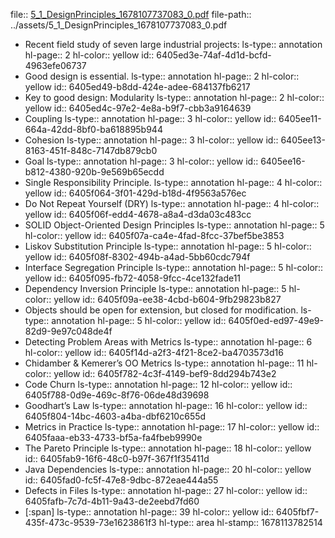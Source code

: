 file:: [5_1_DesignPrinciples_1678107737083_0.pdf](../assets/5_1_DesignPrinciples_1678107737083_0.pdf)
file-path:: ../assets/5_1_DesignPrinciples_1678107737083_0.pdf

- Recent field study of seven large industrial projects:
  ls-type:: annotation
  hl-page:: 2
  hl-color:: yellow
  id:: 6405ed3e-74af-4d1d-bcfd-4963efe06737
- Good design is essential.
  ls-type:: annotation
  hl-page:: 2
  hl-color:: yellow
  id:: 6405ed49-b8dd-424e-adee-684137fb6217
- Key to good design: Modularity
  ls-type:: annotation
  hl-page:: 2
  hl-color:: yellow
  id:: 6405ed4c-97e2-4e8a-b9f7-cbb3a9164639
- Coupling
  ls-type:: annotation
  hl-page:: 3
  hl-color:: yellow
  id:: 6405ee11-664a-42dd-8bf0-ba618895b944
- Cohesion
  ls-type:: annotation
  hl-page:: 3
  hl-color:: yellow
  id:: 6405ee13-8163-451f-848c-7147db879cb0
- Goal
  ls-type:: annotation
  hl-page:: 3
  hl-color:: yellow
  id:: 6405ee16-b812-4380-920b-9e569b65ecdd
- Single Responsibility Principle.
  ls-type:: annotation
  hl-page:: 4
  hl-color:: yellow
  id:: 6405f064-3f01-429d-b18d-4f9563a576ec
- Do Not Repeat Yourself (DRY)
  ls-type:: annotation
  hl-page:: 4
  hl-color:: yellow
  id:: 6405f06f-edd4-4678-a8a4-d3da03c483cc
- SOLID Object-Oriented Design Principles
  ls-type:: annotation
  hl-page:: 5
  hl-color:: yellow
  id:: 6405f07a-ca4e-4fad-8fcc-37bef5be3853
- Liskov Substitution Principle
  ls-type:: annotation
  hl-page:: 5
  hl-color:: yellow
  id:: 6405f08f-8302-494b-a4ad-5bb60cdc794f
- Interface Segregation Principle
  ls-type:: annotation
  hl-page:: 5
  hl-color:: yellow
  id:: 6405f095-fb72-4058-9fcc-4ce132fade11
- Dependency Inversion Principle
  ls-type:: annotation
  hl-page:: 5
  hl-color:: yellow
  id:: 6405f09a-ee38-4cbd-b604-9fb29823b827
- Objects should be open for extension, but closed for modification.
  ls-type:: annotation
  hl-page:: 5
  hl-color:: yellow
  id:: 6405f0ed-ed97-49e9-82d9-9e97c048de4f
- Detecting Problem Areas with Metrics
  ls-type:: annotation
  hl-page:: 6
  hl-color:: yellow
  id:: 6405f14d-a2f3-4f21-8ce2-ba4703573d16
- Chidamber & Kemerer’s OO Metrics
  ls-type:: annotation
  hl-page:: 11
  hl-color:: yellow
  id:: 6405f782-4c3f-4149-bef9-8dd294b743e2
- Code Churn
  ls-type:: annotation
  hl-page:: 12
  hl-color:: yellow
  id:: 6405f788-0d9e-469c-8f76-06de48d39698
- Goodhart’s Law
  ls-type:: annotation
  hl-page:: 16
  hl-color:: yellow
  id:: 6405f804-14bc-4603-a4ba-dbf6210c655d
- Metrics in Practice
  ls-type:: annotation
  hl-page:: 17
  hl-color:: yellow
  id:: 6405faaa-eb33-4733-bf5a-fa4fbeb9990e
- The Pareto Principle
  ls-type:: annotation
  hl-page:: 18
  hl-color:: yellow
  id:: 6405fab9-16f6-48c0-b97f-367f1f35411d
- Java Dependencies
  ls-type:: annotation
  hl-page:: 20
  hl-color:: yellow
  id:: 6405fad0-fc5f-47e8-9dbc-872eae444a55
- Defects in Files
  ls-type:: annotation
  hl-page:: 27
  hl-color:: yellow
  id:: 6405fafb-7c7d-4b11-9a43-de2eebd7fd60
- [:span]
  ls-type:: annotation
  hl-page:: 39
  hl-color:: yellow
  id:: 6405fbf7-435f-473c-9539-73e1623861f3
  hl-type:: area
  hl-stamp:: 1678113782514